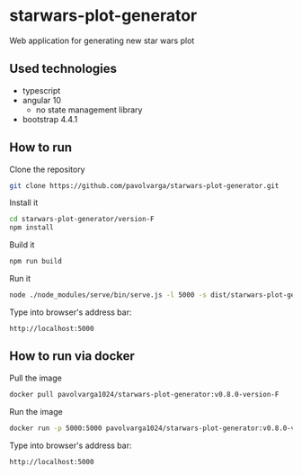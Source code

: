 # starwars-plot-generator
Web application for generating new star wars plot

## Used technologies
  * typescript
  * angular 10
    * no state management library
  * bootstrap 4.4.1

## How to run
Clone the repository
```sh
git clone https://github.com/pavolvarga/starwars-plot-generator.git
```
Install it
```sh
cd starwars-plot-generator/version-F
npm install
```
Build it
```sh
npm run build
```
Run it
```sh
node ./node_modules/serve/bin/serve.js -l 5000 -s dist/starwars-plot-generator
```
Type into browser's address bar:
```
http://localhost:5000
```

## How to run via docker
Pull the image
```sh
docker pull pavolvarga1024/starwars-plot-generator:v0.8.0-version-F
```

Run the image
```sh
docker run -p 5000:5000 pavolvarga1024/starwars-plot-generator:v0.8.0-version-F
```

Type into browser's address bar:
```
http://localhost:5000
```
